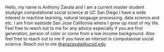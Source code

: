 Hello, my name is Anthony Zavala and I am a current master student studyign computational social science at UC San Diego
I have a wide interest in machine learning, natural langauge processing, data science and etc.
I am from eastside San Jose California where I grew up most of my life. 
Feel free to reach out to me for any advice especially if you are first generation, person of color or come from a low income background. Also feel free to reach out to me if you have an interset in computaional social science. 
Reach out to me @anazavala@ucsd.edu 



